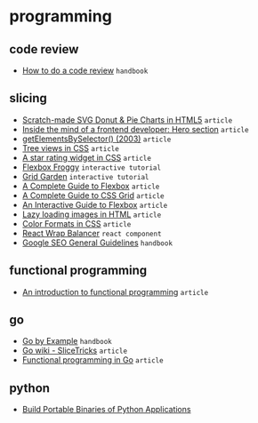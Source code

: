 # programming

## code review

- [How to do a code review](https://google.github.io/eng-practices/review/reviewer/) `handbook`

## slicing

- [Scratch-made SVG Donut & Pie Charts in HTML5](https://heyoka.medium.com/scratch-made-svg-donut-pie-charts-in-html5-2c587e935d72) `article`
- [Inside the mind of a frontend developer: Hero section](https://ishadeed.com/article/inside-frontend-developer-mind-hero-section/) `article`
- [getElementsBySelector() (2003)](https://simonwillison.net/2003/Mar/25/getElementsBySelector/) `article`
- [Tree views in CSS](https://iamkate.com/code/tree-views/) `article`
- [A star rating widget in CSS](https://iamkate.com/code/star-rating-widget/) `article`
- [Flexbox Froggy](https://flexboxfroggy.com/) `interactive tutorial`
- [Grid Garden](https://cssgridgarden.com/) `interactive tutorial`
- [A Complete Guide to Flexbox](https://css-tricks.com/snippets/css/a-guide-to-flexbox/) `article`
- [A Complete Guide to CSS Grid](https://css-tricks.com/snippets/css/complete-guide-grid/) `article`
- [An Interactive Guide to Flexbox](https://www.joshwcomeau.com/css/interactive-guide-to-flexbox/) `article`
- [Lazy loading images in HTML](https://til.simonwillison.net/html/lazy-loading-images) `article`
- [Color Formats in CSS](https://www.joshwcomeau.com/css/color-formats/) `article`
- [React Wrap Balancer](https://react-wrap-balancer.vercel.app/) `react component`
- [Google SEO General Guidelines](https://static.googleusercontent.com/media/guidelines.raterhub.com/en//searchqualityevaluatorguidelines.pdf) `handbook`


## functional programming

- [An introduction to functional programming](https://codewords.recurse.com/issues/one/an-introduction-to-functional-programming) `article`

## go

- [Go by Example](https://gobyexample.com/) `handbook`
- [Go wiki - SliceTricks](https://github.com/golang/go/wiki/SliceTricks) `article`
- [Functional programming in Go](https://bitfieldconsulting.com/golang/functional) `article`

## python

- [Build Portable Binaries of Python Applications](https://hynek.me/til/python-portable-binaries/)
